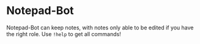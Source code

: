 # Notepad-Bot
Notepad-Bot can keep notes, with notes only able to be edited if you have the right role.
Use `!help` to get all commands!
